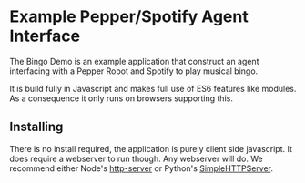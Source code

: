 # Example Pepper/Spotify Agent Interface

The Bingo Demo is an example application that construct an agent interfacing with a Pepper Robot and Spotify to play musical bingo.

It is build fully in Javascript and makes full use of ES6 features like modules. As a consequence it only runs on browsers supporting this.

## Installing

There is no install required, the application is purely client side javascript. It does require a webserver to run though. Any webserver will do. We recommend either Node's [http-server](https://www.npmjs.com/package/http-server) or Python's [SimpleHTTPServer](https://docs.python.org/2/library/simplehttpserver.html).